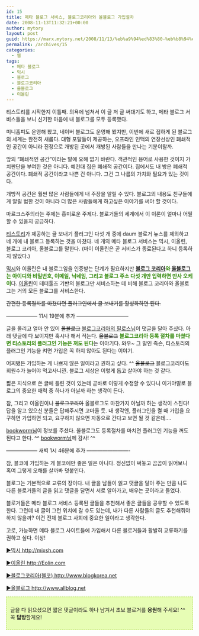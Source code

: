 ```yaml
---
id: 15
title: 메타 블로그 서비스, 블로그코리아와 올블로그 가입절차
date: 2008-11-13T11:32:21+00:00
author: mytory
layout: post
guid: https://marx.mytory.net/2008/11/13/%eb%a9%94%ed%83%80-%eb%b8%94%eb%a1%9c%ea%b7%b8-%ec%84%9c%eb%b9%84%ec%8a%a4-%eb%b8%94%eb%a1%9c%ea%b7%b8%ec%bd%94%eb%a6%ac%ec%95%84%ec%99%80-%ec%98%ac%eb%b8%94%eb%a1%9c%ea%b7%b8-%ea%b0%80%ec%9e%85/
permalink: /archives/15
categories:
  - 웹
tags:
  - 메타 블로그
  - 믹시
  - 블로그
  - 블로그코리아
  - 올블로그
  - 이올린
---
```

티스토리를 시작한지 이틀째. 의욕에 넘쳐서 이 글 저 글 써대기도 하고, 메타 블로그 서비스들을 보니 신기한 마음에 내 블로그를 모두 등록했다.

미니홈피도 운영해 봤고, 네이버 블로그도 운영해 봤지만, 이번에 새로 접하게 된 블로그의 세계는 완전히 새롭다. 대형 포탈들이 제공하는, 오프라인 인맥의 연장선상인 폐쇄적인 공간이 아니라 진정으로 개방된 곳에서 개방된 사람들을 만나는 기분이랄까.

앞의 “폐쇄적인 공간”이라는 말에 오해 없기 바란다. 객관적인 용어로 사용한 것이지 가치판단을 부여한 것은 아니다. 예컨대 집은 폐쇄적 공간이다. 집에서도 내 방은 폐쇄적 공간이다. 폐쇄적 공간이라고 나쁜 건 아니다. 그건 그 나름의 가치와 필요가 있는 것이다.

개방적 공간은 훨씬 많은 사람들에게 내 주장을 알릴 수 있다. 블로그의 내용도 친구들에게 알릴 법한 것이 아니라 더 많은 사람들에게 하고싶은 이야기를 써야 할 것이다.

마르크스주의라는 주제는 흥미로운 주제다. 블로거들의 세계에서 이 이론이 얼마나 어필할 수 있을지 궁금하다.

<a href="http://tistory.com" target="_blank" title="[http://tistory.com]로 이동합니다.">티스토리</a>가 제공하는 글 보내기 플러그인 다섯 개 중에 daum 블로거 뉴스를 제외하고 네 개에 내 블로그 등록하는 것을 마쳤다. 네 개의 메타 블로그 서비스는 믹시, 이올린, 블로그 코리아, 올블로그를 말한다. (마이 이올린은 곧 서비스가 종료된다고 하니 등록하지 않았다.)

<a href="http://mixsh.com" target="_blank" title="[http://mixsh.com]로 이동합니다.">믹시</a>와 이올린은 내 블로그임을 인증받는 단계가 필요하지만 <span class="Apple-style-span" style="color: rgb(43, 132, 0);"><span class="Apple-style-span" style="font-weight: bold;"><a href="http://www.blogkorea.net/" target="_blank" title="[http://www.blogkorea.net/]로 이동합니다.">블로그 코리아</a>와 <a href="http://www.allblog.net/" target="_blank" title="[http://www.allblog.net/]로 이동합니다.">올블로그</a>는 아이디와 비밀번호, 이메일, 닉네임, 그리고 블로그 주소 다섯 개만 입력하면 만사 오케이</span></span>다. <a href="http://eolin.com" target="_blank" title="[http://eolin.com]로 이동합니다.">이올린</a>이 테터툴즈 기반의 블로그만 서비스하는 데 비해 블로그 코리아와 올블로그는 거의 모든 블로그를 서비스한다.

<span class="Apple-style-span" style="text-decoration: line-through;">간편한 등록절차를 마쳤다면 플러그인에서 글 보내기를 활성화하면 된다.</span>

&#8212;&#8212;&#8212;&#8212;&#8212;&#8212; 11시 19분에 추가 &#8212;&#8212;&#8212;&#8212;&#8212;&#8212;&#8212;&#8212;&#8212;&#8212;

글을 올리고 얼마 안 있어 <span class="Apple-style-span" style="text-decoration: line-through;">올블로그</span> <a href="http://philomedia.tistory.com/" target="_blank" title="[http://philomedia.tistory.com/]로 이동합니다.">블로그코리아의 필로스님</a>이 댓글을 달아 주셨다. 아래 댓글에 다 보이지만 혹시나 해서 적는다. <span class="Apple-style-span" style="text-decoration: line-through;">올블로그</span> <span class="Apple-style-span" style="color: rgb(43, 132, 0);"><span class="Apple-style-span" style="font-weight: bold;">블로그코리아 등록 절차를 마쳤다면 티스토리의 플러그인 기능은 꺼도 된다</span></span>는 이야기다. 와우~ 그 말인 즉슨, 티스토리의 플러그인 기능을 켜면 가입은 꼭 하지 않아도 된다는 이야기.

어찌됐든 가입하는 게 나쁘지 않은 일이라고 권하고 싶다. ^^ <span class="Apple-style-span" style="text-decoration: line-through;">올블로그</span> 블로그코리아도 회원수가 늘어야 먹고사니깐. 블로그 세상은 이렇게 돕고 살아야 하는 것 같다.

짧은 지식으로 쓴 글에 틀린 것이 있는데 곧바로 이렇게 수정할 수 있다니 이거야말로 블로그의 중요한 매력 중 하나가 아닐까 하는 생각이 든다.

참, 그리고 이올린이나 <span class="Apple-style-span" style="text-decoration: line-through;">블로그코리아</span> 올블로그도 마찬가지 아닐까 하는 생각이 스친다! 답을 알고 있으신 분들은 답해주시면 고마울 듯. 내 생각엔, 플러그인을 켤 때 가입을 요구하면 가입하면 되고, 요구하지 않으면 자동으로 간다고 보면 될 것 같은데….

<a href="http://bookworm.pe.kr/" target="_blank" title="[http://bookworm.pe.kr/]로 이동합니다.">bookworm님</a>이 정보를 주셨다. 올블로그도 등록절차를 마치면 플러그인 기능을 꺼도 된다고 한다. ^^ <a href="http://bookworm.pe.kr/" target="_blank" title="[http://bookworm.pe.kr/]로 이동합니다.">bookworm님</a>께 감사! ^^

&#8212;&#8212;&#8212;&#8212;&#8212;&#8212; 새벽 1시 46분에 추가 &#8212;&#8212;&#8212;&#8212;&#8212;&#8212;&#8212;&#8212;-

참, 블코에 가입하는 게 블코에만 좋은 일은 아니다. 정신없이 써놓고 곰곰이 읽어보니 혹여 그렇게 오해를 살까봐 덧붙인다.

블로그는 기본적으로 교류의 장이다. 내 글을 남들이 읽고 댓글을 달아 주는 만큼 나도 다른 블로거들의 글을 읽고 댓글을 달면서 서로 알아가고, 배우는 곳이라고 들었다.

블로거들은 메타 블로그 서비스 등록된 글들을 추천해서 좋은 글들을 공유할 수 있도록 한다. 그런데 내 글이 그런 위치에 갈 수도 있는데, 내가 다른 사람들의 글도 추천해줘야 하지 않을까? 이건 전체 블로그 사회에 중요한 일이라고 생각한다.

고로, 가능하면 메타 블로그 사이트들에 가입해서 다른 블로거들과 활발히 교류하기를 권하고 싶다. 이상!

<a href="http://mixsh.com" target="_blank" title="[http://mixsh.com]로 이동합니다.">▶믹시 http://mixsh.com</a>
  
<a href="http://Eolin.com" target="_blank" title="[http://Eolin.com]로 이동합니다.">▶이올린 http://Eolin.com</a>
  
<a href="http://www.blogkorea.net" target="_blank" title="[http://www.blogkorea.net]로 이동합니다.">▶블로그코리아(블코) http://www.blogkorea.net</a>
  
<a href="http://www.allblog.net" target="_blank" title="[http://www.allblog.net]로 이동합니다.">▶올블로그 http://www.allblog.net</a></p> 

<div>
  <div class="txc-textbox" style="border-top-style: dashed; border-right-style: dashed; border-bottom-style: dashed; border-left-style: dashed; border-top-width: 1px; border-right-width: 1px; border-bottom-width: 1px; border-left-width: 1px; border-top-color: rgb(159, 211, 49); border-right-color: rgb(159, 211, 49); border-bottom-color: rgb(159, 211, 49); border-left-color: rgb(159, 211, 49); background-color: rgb(231, 253, 181); padding-top: 10px; padding-right: 10px; padding-bottom: 10px; padding-left: 10px; ">
    <p>
      글을 다 읽으셨으면 짧은 댓글이라도 하나 남겨서 초보 블로거를 <span class="Apple-style-span" style="font-weight: bold;">응원</span>해 주세요! ^^ 꼭 <span class="Apple-style-span" style="font-weight: bold;">답방</span>할게요! 
    </p>
  </div>
</div>